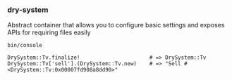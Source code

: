 ### dry-system
Abstract container that allows you to configure basic settings and exposes APIs for requiring files easily
```
bin/console

DrySystem::Tv.finalize!                      # => DrySystem::Tv
DrySystem::Tv['sell'].(DrySystem::Tv.new)    # => "Sell #<DrySystem::Tv:0x00007fd908a8dd90>"
```
